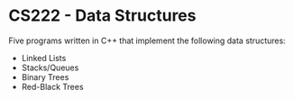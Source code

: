 CS222 - Data Structures
=======================

Five programs written in C++ that implement the following data structures:
* Linked Lists
* Stacks/Queues
* Binary Trees
* Red-Black Trees